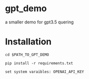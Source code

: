 # gpt_demo
a smaller demo for gpt3.5 quering

# Installation
`cd $PATH_TO_GPT_DEMO`

`pip install -r requirements.txt`

`set system varaibles: OPENAI_API_KEY`
